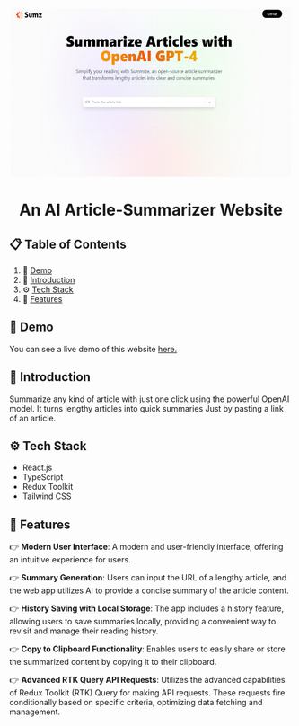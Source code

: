 <div align="center">
  <img height="300px" width = "500px" src="./public/dashboard.png" alt="logo">
  <h1>An AI Article-Summarizer Website</h1>
</div>

  
## 📋 <a name="table">Table of Contents</a>
1. 🔗 [Demo](#links)
2. 🤖 [Introduction](#introduction)
3. ⚙️ [Tech Stack](#tech-stack)
4. 🔋 [Features](#features)

## <a name="links">🔗 Demo</a>
You can see a live demo of this website [here.](https://chat-summarizer.netlify.app/)

## <a name="introduction">🤖 Introduction</a>
Summarize any kind of article with just one click using the powerful OpenAI model. It turns lengthy articles into quick summaries Just by  pasting a link of an article.

## <a name="tech-stack">⚙️ Tech Stack</a>
- React.js
- TypeScript
- Redux Toolkit
- Tailwind CSS

## <a name="features">🔋 Features</a>
👉 **Modern User Interface**: A modern and user-friendly interface, offering an intuitive experience for users.

👉 **Summary Generation**: Users can input the URL of a lengthy article, and the web app utilizes AI to provide a concise summary of the article content.

👉 **History Saving with Local Storage**: The app includes a history feature, allowing users to save summaries locally, providing a convenient way to revisit and manage their reading history.

👉 **Copy to Clipboard Functionality**: Enables users to easily share or store the summarized content by copying it to their clipboard.

👉 **Advanced RTK Query API Requests**: Utilizes the advanced capabilities of Redux Toolkit (RTK) Query for making API requests. These requests fire conditionally based on specific criteria, optimizing data fetching and management.
